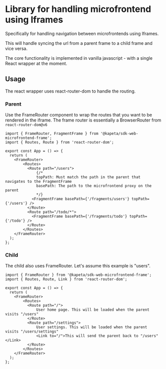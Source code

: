 # Library for handling microfrontend using Iframes

Specifically for handling navigation between microfrontends using Iframes.

This will handle syncing the url from a parent frame to a child frame and vice versa.

The core functionality is implemented in vanilla javascript - with a single React wrapper at the moment.

## Usage
The react wrapper uses react-router-dom to handle the routing.

### Parent
Use the FrameRouter component to wrap the routes that you want to be rendered in the iframe.
The frame router is essentially a BrowserRouter from ```react-router-dom@v6```
```tsx
import { FrameRouter, FragmentFrame } from '@kapeta/sdk-web-microfrontend-frame';
import { Routes, Route } from 'react-router-dom';

export const App = () => {
  return (
    <FrameRouter>
        <Routes>
          <Route path="/users">
              {/* 
              topPath: Must match the path in the parent that navigates to the FragmentFrame
              basePath: The path to the microfrontend proxy on the parent 
              */}
            <FragmentFrame basePath={'/fragments/users'} topPath={'/users'} />
          </Route>
          <Route path="/todo/*">
            <FragmentFrame basePath={'/fragments/todo'} topPath={'/todo'} />
          </Route>
        </Routes>
    </FrameRouter>
  );
};

```


### Child
The child also uses FrameRouter. Let's assume this example is "users". 

```tsx
import { FrameRouter } from '@kapeta/sdk-web-microfrontend-frame';
import { Routes, Route, Link } from 'react-router-dom';

export const App = () => {
  return (
    <FrameRouter>
        <Routes>
          <Route path="/">
              User home page. This will be loaded when the parent visits "/users"
          </Route>
          <Route path="/settings">
              User settings. This will be loaded when the parent visits "/users/settings"
              <Link to="/">This will send the parent back to "/users"</Link>
          </Route>
        </Routes>
    </FrameRouter>
  );
};

```

